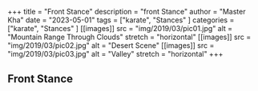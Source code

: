 +++
title = "Front Stance"
description = "front Stance"
author = "Master Kha"
date = "2023-05-01"
tags = ["karate", "Stances" ]
categories = ["karate", "Stances" ]
[[images]]
  src = "img/2019/03/pic01.jpg"
  alt = "Mountain Range Through Clouds"
  stretch = "horizontal"
[[images]]
  src = "img/2019/03/pic02.jpg"
  alt = "Desert Scene"
[[images]]
  src = "img/2019/03/pic03.jpg"
  alt = "Valley"
  stretch = "horizontal"
+++

## Front Stance

